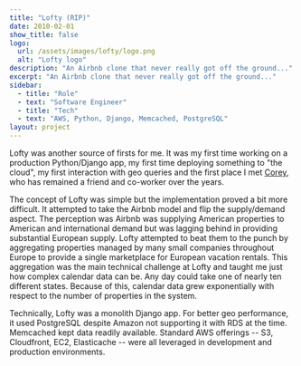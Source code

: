 ```yaml
---
title: "Lofty (RIP)"
date: 2010-02-01
show_title: false
logo:
  url: /assets/images/lofty/logo.png
  alt: "Lofty logo"
description: "An Airbnb clone that never really got off the ground..."
excerpt: "An Airbnb clone that never really got off the ground..."
sidebar:
  - title: "Role"
  - text: "Software Engineer"
  - title: "Tech"
  - text: "AWS, Python, Django, Memcached, PostgreSQL"
layout: project
---
```


<p>Lofty was another source of firsts for me. It was my first time working on a production Python/Django app, my first time deploying something to "the cloud", my first interaction with geo queries and the first place I met <a href="https://twitter.com/0x71" rel="external">Corey</a>, who has remained a friend and co-worker over the years.</p>

<p>The concept of Lofty was simple but the implementation proved a bit more difficult. It attempted to take the Airbnb model and flip the supply/demand aspect. The perception was Airbnb was supplying American properties to American and international demand but was lagging behind in providing substantial European supply. Lofty attempted to beat them to the punch by aggregating properties managed by many small companies throughout Europe to provide a single marketplace for European vacation rentals. This aggregation was the main technical challenge at Lofty and taught me just how complex calendar data can be. Any day could take one of nearly ten different states. Because of this, calendar data grew exponentially with respect to the number of properties in the system.</p>

<p>Technically, Lofty was a monolith Django app. For better geo performance, it used PostgreSQL despite Amazon not supporting it with RDS at the time. Memcached kept data readily available. Standard AWS offerings -- S3, Cloudfront, EC2, Elasticache -- were all leveraged in development and production environments.</p>
